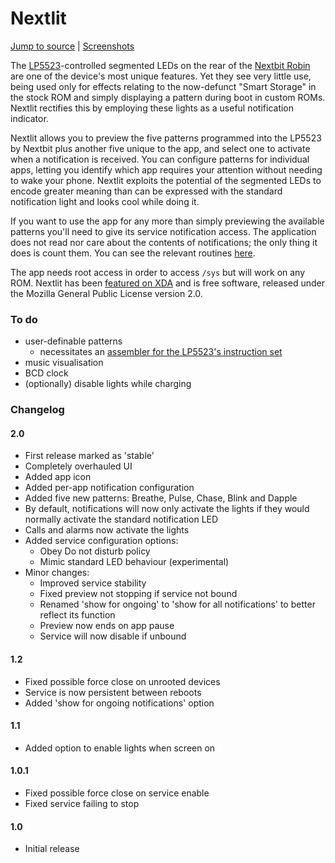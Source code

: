 # Nextlit
[Jump to source](app/src/main/java/eu/biqqles/nextlit/) | [Screenshots](https://forum.xda-developers.com/devdb/project/?id=24361#screenshots)

The [LP5523](http://www.ti.com/product/LP5523)-controlled segmented LEDs on the rear of the [Nextbit Robin](https://en.wikipedia.org/wiki/Nextbit_Robin) are one of the device's most unique features. Yet they see very little use, being used only for effects relating to the now-defunct "Smart Storage" in the stock ROM and simply displaying a pattern during boot in custom ROMs. Nextlit rectifies this by employing these lights as a useful notification indicator.

Nextlit allows you to preview the five patterns programmed into the LP5523 by Nextbit plus another five unique to the app, and select one to activate when a notification is received. You can configure patterns for individual apps, letting you identify which app requires your attention without needing to wake your phone. Nextlit exploits the potential of the segmented LEDs to encode greater meaning than can be expressed with the standard notification light and looks cool while doing it.

If you want to use the app for any more than simply previewing the available patterns you'll need to give its service notification access. The application does not read nor care about the contents of notifications; the only thing it does is count them. You can see the relevant routines [here](app/src/main/java/eu/biqqles/nextlit/NotificationLightsService.java).

The app needs root access in order to access `/sys` but will work on any ROM. Nextlit has been [featured on XDA](https://www.xda-developers.com/nextlit-nextbit-robin-led-notifications/) and is free software, released under the Mozilla General Public License version 2.0.

### To do
- user-definable patterns
    - necessitates an [assembler for the LP5523's instruction set](http://www.ti.com/lit/zip/snvc151)
- music visualisation
- BCD clock
- (optionally) disable lights while charging

### Changelog
#### 2.0
- First release marked as 'stable'
- Completely overhauled UI
- Added app icon
- Added per-app notification configuration
- Added five new patterns: Breathe, Pulse, Chase, Blink and Dapple
- By default, notifications will now only activate the lights if they would normally activate the standard notification LED
- Calls and alarms now activate the lights
- Added service configuration options:
    - Obey Do not disturb policy
    - Mimic standard LED behaviour (experimental)
- Minor changes:
    - Improved service stability
    - Fixed preview not stopping if service not bound
    - Renamed 'show for ongoing' to 'show for all notifications' to better reflect its function
    - Preview now ends on app pause
    - Service will now disable if unbound

#### 1.2
- Fixed possible force close on unrooted devices
- Service is now persistent between reboots
- Added 'show for ongoing notifications' option

#### 1.1
- Added option to enable lights when screen on

#### 1.0.1
- Fixed possible force close on service enable
- Fixed service failing to stop

#### 1.0
- Initial release
